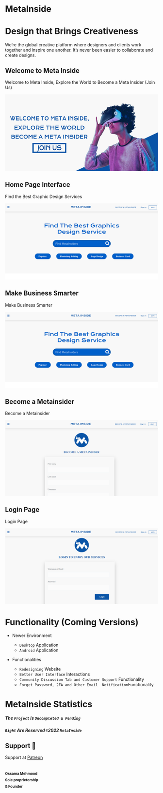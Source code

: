 # MetaInside

# Design that Brings Creativeness

We’re the global creative platform where designers and clients work together and inspire one another. It’s never been easier to collaborate and create designs.

## Welcome to Meta Inside

Welcome to Meta Inside, Explore the World to Become a Meta Insider (Join Us)

<p align="left">
  <img alt="" style="{max-height: 20px}" src="./asserts/images/cover/home2.jpg">
</p>

## Home Page Interface

Find the Best Graphic Design Services

<p align="left">
  <img alt="" style="{max-height: 20px}" src="./Prototype/Home Page.PNG">
</p>

## Make Business Smarter 

Make Business Smarter

<p align="left">
  <img alt="" style="{max-height: 20px}" src="./Prototype/Home Page.PNG">
</p>

## Become a Metainsider

Become a Metainsider

<p align="left">
  <img alt="" style="{max-height: 20px}" src="./Prototype/Become a Metainsider.PNG">
</p>

## Login Page

Login Page

<p align="left">
  <img alt="" style="{max-height: 20px}" src="./Prototype/Login Page.PNG">
</p>

# Functionality (Coming Versions)

- Newer Environment 
  - `Desktop` Application
  - `Android` Application

- Functionalities
  - `Redesigning` Website
  - `Better User Interface` Interactions
  - `Community Discussion Tab and Customer Support` Functionality
  - `Forget Password, 2FA and Other Email  Notification`Functionality


# MetaInside Statistics

##### The `Project` is `Uncompleted & Pending` 

##### `Right` Are Reserved `©`2022 `MetaInside` 


## Support 💓

Support at <a href="https://www.patreon.com/ossamamehmood" target="_blank">Patreon</a>

<tr><td align="center"><a href="https://github.com/ossamamehmood"><kbd><img src="https://avatars3.githubusercontent.com/ossamamehmood?size=100" width="100px;" alt=""/></kbd><br /><sub><b>Ossama Mehmood</b></sub></a></tr>
<br/><sub><b>Sole proprietorship<br/>
& Founder</b></sub></a> 
